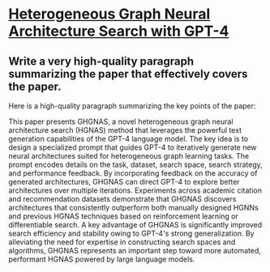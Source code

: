# [Heterogeneous Graph Neural Architecture Search with GPT-4](https://arxiv.org/abs/2312.08680)

## Write a very high-quality paragraph summarizing the paper that effectively covers the paper.

 Here is a high-quality paragraph summarizing the key points of the paper:

This paper presents GHGNAS, a novel heterogeneous graph neural architecture search (HGNAS) method that leverages the powerful text generation capabilities of the GPT-4 language model. The key idea is to design a specialized prompt that guides GPT-4 to iteratively generate new neural architectures suited for heterogeneous graph learning tasks. The prompt encodes details on the task, dataset, search space, search strategy, and performance feedback. By incorporating feedback on the accuracy of generated architectures, GHGNAS can direct GPT-4 to explore better architectures over multiple iterations. Experiments across academic citation and recommendation datasets demonstrate that GHGNAS discovers architectures that consistently outperform both manually designed HGNNs and previous HGNAS techniques based on reinforcement learning or differentiable search. A key advantage of GHGNAS is significantly improved search efficiency and stability owing to GPT-4's strong generalization. By alleviating the need for expertise in constructing search spaces and algorithms, GHGNAS represents an important step toward more automated, performant HGNAS powered by large language models.
